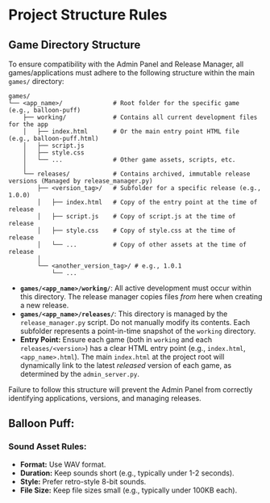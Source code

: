 # Project Structure Rules

## Game Directory Structure

To ensure compatibility with the Admin Panel and Release Manager, all games/applications must adhere to the following structure within the main `games/` directory:

```
games/
└── <app_name>/              # Root folder for the specific game (e.g., balloon-puff)
    ├── working/             # Contains all current development files for the app
    │   ├── index.html       # Or the main entry point HTML file (e.g., balloon-puff.html)
    │   ├── script.js
    │   ├── style.css
    │   └── ...              # Other game assets, scripts, etc.
    │
    └── releases/            # Contains archived, immutable release versions (Managed by release_manager.py)
        ├── <version_tag>/   # Subfolder for a specific release (e.g., 1.0.0)
        │   ├── index.html   # Copy of the entry point at the time of release
        │   ├── script.js    # Copy of script.js at the time of release
        │   ├── style.css    # Copy of style.css at the time of release
        │   └── ...          # Copy of other assets at the time of release
        │
        └── <another_version_tag>/ # e.g., 1.0.1
            └── ...
```

-   **`games/<app_name>/working/`**: All active development must occur within this directory. The release manager copies files *from* here when creating a new release.
-   **`games/<app_name>/releases/`**: This directory is managed by the `release_manager.py` script. Do not manually modify its contents. Each subfolder represents a point-in-time snapshot of the `working` directory.
-   **Entry Point:** Ensure each game (both in `working` and each `releases/<version>`) has a clear HTML entry point (e.g., `index.html`, `<app_name>.html`). The main `index.html` at the project root will dynamically link to the latest *released* version of each game, as determined by the `admin_server.py`.

Failure to follow this structure will prevent the Admin Panel from correctly identifying applications, versions, and managing releases.



## Balloon Puff:

### Sound Asset Rules:

-   **Format:** Use WAV format.
-   **Duration:** Keep sounds short (e.g., typically under 1-2 seconds).
-   **Style:** Prefer retro-style 8-bit sounds.
-   **File Size:** Keep file sizes small (e.g., typically under 100KB each).